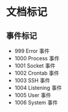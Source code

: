 # 文档标记

## 事件标记

- 999  Error 事件
- 1000 Process 事件
- 1001 Socket  事件
- 1002 Crontab 事件
- 1003 SSH 事件
- 1004 Listening 事件
- 1005 User 事件
- 1006 System 事件
